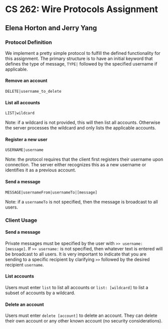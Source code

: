 # CS 262: Wire Protocols Assignment
## Elena Horton and Jerry Yang

### Protocol Definition

We implement a pretty simple protocol to fulfill the defined functionality for this assignment. The primary structure is to have an initial keyword that defines the type of message, `TYPE|` followed by the specified username if applicable. 

#### Remove an account

`DELETE|username_to_delete`

#### List all accounts

`LIST|wildcard`

Note: if a wildcard is not provided, this will then list all accounts. Otherwise the server processes the wildcard and only lists the applicable accounts.

#### Register a new user

`USERNAME|username`

Note: the protocol requires that the client first registers their username upon connection. The server either recognizes this as a new username or identifies it as a previous account. 

#### Send a message

`MESSAGE|usernameFrom|usernameTo|[message]`

Note: if a `usernameTo` is not specified, then the message is broadcast to all users. 


### Client Usage

#### Send a message

Private messages must be specified by the user with `>> username: [message]`. If `>> username:` is not specified, then whatever text is entered will be broadcast to all users. It is very important to indicate that you are sending to a specific recipient by clarifying `>>` followed by the desired recipient `username`. 

#### List accounts

Users must enter `list` to list all accounts or `list: [wildcard]` to list a subset of accounts by a wildcard. 

#### Delete an account

Users must enter `delete [account]` to delete an account. They can delete their own account or any other known account (no security considerations). 

